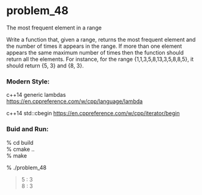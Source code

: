 problem_48
===============

The most frequent element in a range

Write a function that, given a range, returns the most frequent element and the number of times it appears in the range. 
If more than one element appears the same maximum number of times then the function should return all the elements. 
For instance, for the range {1,1,3,5,8,13,3,5,8,8,5}, 
it should return {5, 3} and {8, 3}.


### Modern Style:  
c++14 generic lambdas
https://en.cppreference.com/w/cpp/language/lambda

c++14 std::cbegin
https://en.cppreference.com/w/cpp/iterator/begin


### Buid and Run:  
% cd build  
% cmake ..  
% make  

% ./problem_48  
> 5 : 3  
> 8 : 3  

